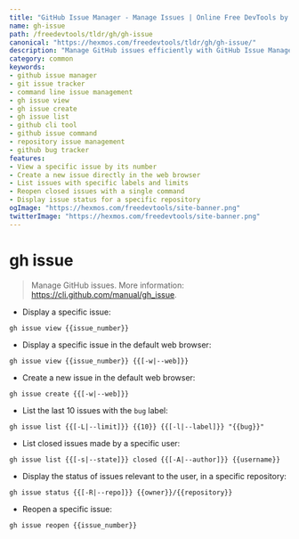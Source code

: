 ```yaml
---
title: "GitHub Issue Manager - Manage Issues | Online Free DevTools by Hexmos"
name: gh-issue
path: /freedevtools/tldr/gh/gh-issue
canonical: "https://hexmos.com/freedevtools/tldr/gh/gh-issue/"
description: "Manage GitHub issues efficiently with GitHub Issue Manager. View, create, list, and reopen issues directly from the command line. Free online tool, no registration required."
category: common
keywords:
- github issue manager
- git issue tracker
- command line issue management
- gh issue view
- gh issue create
- gh issue list
- github cli tool
- github issue command
- repository issue management
- github bug tracker
features:
- View a specific issue by its number
- Create a new issue directly in the web browser
- List issues with specific labels and limits
- Reopen closed issues with a single command
- Display issue status for a specific repository
ogImage: "https://hexmos.com/freedevtools/site-banner.png"
twitterImage: "https://hexmos.com/freedevtools/site-banner.png"
---
```


# gh issue

> Manage GitHub issues.
> More information: <https://cli.github.com/manual/gh_issue>.

- Display a specific issue:

`gh issue view {{issue_number}}`

- Display a specific issue in the default web browser:

`gh issue view {{issue_number}} {{[-w|--web]}}`

- Create a new issue in the default web browser:

`gh issue create {{[-w|--web]}}`

- List the last 10 issues with the `bug` label:

`gh issue list {{[-L|--limit]}} {{10}} {{[-l|--label]}} "{{bug}}"`

- List closed issues made by a specific user:

`gh issue list {{[-s|--state]}} closed {{[-A|--author]}} {{username}}`

- Display the status of issues relevant to the user, in a specific repository:

`gh issue status {{[-R|--repo]}} {{owner}}/{{repository}}`

- Reopen a specific issue:

`gh issue reopen {{issue_number}}`
